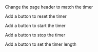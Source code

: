 Change the page header to match the timer

Add a button to reset the timer

Add a button to start the timer

Add a button to stop the timer

Add a button to set the timer length

